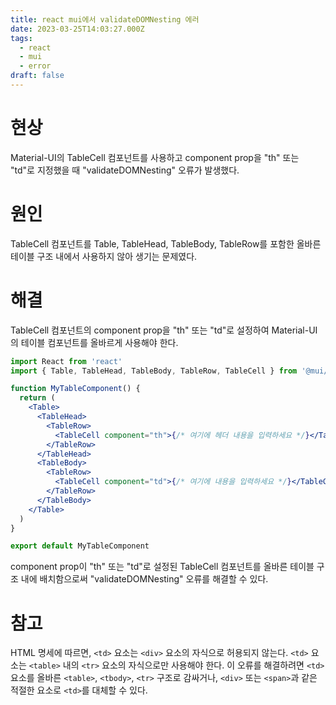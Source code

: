 ```yaml
---
title: react mui에서 validateDOMNesting 에러
date: 2023-03-25T14:03:27.000Z
tags:
  - react
  - mui
  - error
draft: false
---
```


# 현상

Material-UI의 TableCell 컴포넌트를 사용하고 component prop을 "th" 또는 "td"로 지정했을 때 "validateDOMNesting" 오류가 발생했다.

# 원인

TableCell 컴포넌트를 Table, TableHead, TableBody, TableRow를 포함한 올바른 테이블 구조 내에서 사용하지 않아 생기는 문제였다.

# 해결

TableCell 컴포넌트의 component prop을 "th" 또는 "td"로 설정하여 Material-UI의 테이블 컴포넌트를 올바르게 사용해야 한다.

```jsx
import React from 'react'
import { Table, TableHead, TableBody, TableRow, TableCell } from '@mui/material'

function MyTableComponent() {
  return (
    <Table>
      <TableHead>
        <TableRow>
          <TableCell component="th">{/* 여기에 헤더 내용을 입력하세요 */}</TableCell>
        </TableRow>
      </TableHead>
      <TableBody>
        <TableRow>
          <TableCell component="td">{/* 여기에 내용을 입력하세요 */}</TableCell>
        </TableRow>
      </TableBody>
    </Table>
  )
}

export default MyTableComponent
```

component prop이 "th" 또는 "td"로 설정된 TableCell 컴포넌트를 올바른 테이블 구조 내에 배치함으로써 "validateDOMNesting" 오류를 해결할 수 있다.

# 참고

HTML 명세에 따르면, `<td>` 요소는 `<div>` 요소의 자식으로 허용되지 않는다. `<td>` 요소는 `<table>` 내의 `<tr>` 요소의 자식으로만 사용해야 한다.
이 오류를 해결하려면 `<td>` 요소를 올바른 `<table>`, `<tbody>`, `<tr>` 구조로 감싸거나, `<div>` 또는 `<span>`과 같은 적절한 요소로 `<td>`를 대체할 수 있다.
